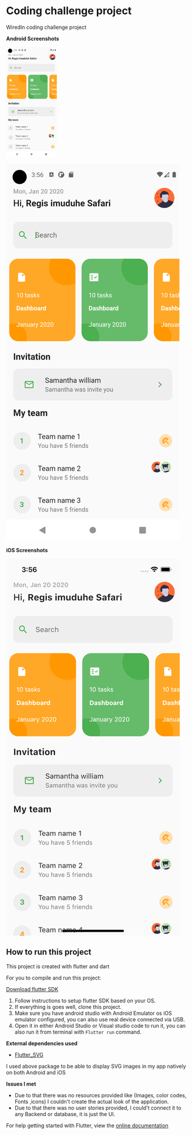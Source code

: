 # Coding challenge project

WiredIn coding challenge project

**Android Screenshots**

<img src="https://github.com/RegisSaffi/coding-challenge/blob/master/assets/screenshots/android1.png" height="300" alt="Android screenshot">

![Android screenshot for page 1](https://github.com/RegisSaffi/coding-challenge/blob/master/assets/screenshots/android1.png)     

**iOS Screenshots**


![iOS screenshot for page 1](https://github.com/RegisSaffi/coding-challenge/blob/master/assets/screenshots/ios1.png)    


## How to run this project

This project is created with flutter and dart

For you to compile and run this project:

[Download flutter SDK](https://flutter.dev/)

1. Follow instructions to setup flutter SDK based on your OS.
1. If everything is goes well, clone this project.
1. Make sure you have android studio with Android Emulator os iOS emulator configured, you can also use real device connected via USB.
1. Open it in either Android Studio or Visual studio code to run it, you can also run it from terminal with `Flutter run` command.

**External dependencies used**

- [Flutter_SVG](https://pub.dev/packages/flutter_svg)

I used above package to be able to display SVG images in my app natively on both Android and iOS

**Issues I met**

- Due to that there was no resources provided like (Images, color codes, Fonts ,icons) I couldn't create the actual look of the application.
- Due to that there was no user stories provided, I could't connect it to any Backend or database, it is just the UI.


For help getting started with Flutter, view the [online documentation](https://flutter.dev/docs)
